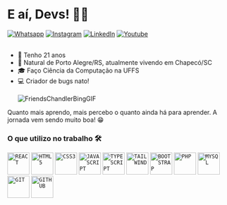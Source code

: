 # E aí, Devs! 👨‍💻 
[![Whatsapp](https://img.shields.io/badge/WhatsApp-25D366?style=for-the-badge&logo=whatsapp&logoColor=white)](https://wa.me/49988025062) [![Instagram](https://img.shields.io/badge/Instagram-E4405F?style=for-the-badge&logo=instagram&logoColor=white)](https://instagram.com/costa.gabriel_) [![LinkedIn](https://img.shields.io/badge/LinkedIn-0077B5?style=for-the-badge&logo=linkedin&logoColor=white)](https://linkedin.com/in/gabriel-santos-costa-5b25ab247) [![Youtube](https://img.shields.io/badge/Youtube-D14836?style=for-the-badge&logo=youtube&logoColor=white)](https://www.youtube.com/@gabrielcostaaa)
<br><br>
- 🎂 Tenho 21 anos
- 📍 Natural de Porto Alegre/RS, atualmente vivendo em Chapecó/SC
- 🎓 Faço Ciência da Computação na UFFS
- 💻 Criador de bugs nato!
<br><br>
  ![FriendsChandlerBingGIF](https://github.com/gabrielcostaaa/gabrielcostaaa/assets/129251793/d62470e8-eab0-4829-b49c-34c10be413c7)

Quanto mais aprendo, mais percebo o quanto ainda há para aprender. A jornada vem sendo muito boa! 😁

### O que utilizo no trabalho 🛠️
<code><img width="50px" src="https://cdn.jsdelivr.net/gh/devicons/devicon/icons/react/react-original.svg" title = "REACT"/></code>
<code><img width="50px" src="https://cdn.jsdelivr.net/gh/devicons/devicon/icons/html5/html5-original-wordmark.svg" title = "HTML5"/></code>
<code><img width="50px" src="https://cdn.jsdelivr.net/gh/devicons/devicon/icons/css3/css3-original-wordmark.svg" title = "CSS3"/></code>
<code><img width="50px" src="https://cdn.jsdelivr.net/gh/devicons/devicon/icons/javascript/javascript-original.svg" title = "JAVASCRIPT"/></code>
<code><img width="50px" src="https://cdn.jsdelivr.net/gh/devicons/devicon/icons/typescript/typescript-original.svg" title = "TYPESCRIPT"/></code>
<code><img width="50px" src="https://cdn.jsdelivr.net/gh/devicons/devicon/icons/tailwindcss/tailwindcss-original.svg" title = "TAILWIND"/></code>
<code><img width="50px" src="https://cdn.jsdelivr.net/gh/devicons/devicon@latest/icons/bootstrap/bootstrap-original.svg" title = "BOOTSTRAP"/></code>
<code><img width="50px" src="https://cdn.jsdelivr.net/gh/devicons/devicon@latest/icons/php/php-original.svg" title = "PHP"/></code>
<code><img width="50px" src="https://cdn.jsdelivr.net/gh/devicons/devicon/icons/mysql/mysql-original.svg" title = "MYSQL"/></code>
<code><img width="50px" src="https://cdn.jsdelivr.net/gh/devicons/devicon/icons/git/git-original.svg" title = "GIT"/></code>
<code><img width="50px" src="https://cdn.jsdelivr.net/gh/devicons/devicon/icons/github/github-original.svg" title = "GITHUB"/></code>
